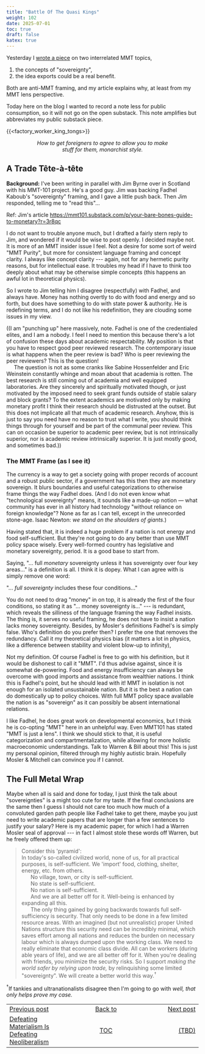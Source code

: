 ```yaml
---
title: "Battle Of The Quasi Kings"
weight: 102
date: 2025-07-01
toc: true
draft: false
katex: true
---
```


Yesterday I 
[wrote a piece](https://bijou.substack.com/p/king-tong-say-our-people-goto-factory?r=3hsqj) 
on two interrelated MMT topics,

1. the concepts of "sovereignty",
2. the idea exports could be a real benefit.

Both are anti-MMT framing, and my article explains why, at least from my 
MMT lens perspective.

Today here on the blog I wanted to record a note less for public consumption, 
so it will not go on the open substack. This note amplifies but abbreviates 
my public substack piece.

{{<factory_worker_king_tongs>}}
<div style="text-align: center; font-style:italic; margin-left: 15%; margin-right: 15%">How to get foreigners to agree to allow you to make stuff for them, monarchist style.</div>

## A Trade Tête-à-tête

**Background:** I've been writing in parallel with Jim Byrne over in Scotland 
with his MMT-101 project.  He's a good guy.  Jim was backing Fadhel Kaboub's 
"sovereignty" framing, and I gave a little push back. Then Jim responded, 
telling me to "read this"...

Ref: Jim's article <https://mmt101.substack.com/p/your-bare-bones-guide-to-monetary?r=3r8qc>

I do not want to trouble anyone much, but I drafted a fairly stern reply to 
Jim, and wondered if it would be wise to post openly. I decided maybe not. It 
is more of an MMT insider issue I feel. Not a desire for some sort of weird 
"MMT Purity", but more for consistent language framing and concept clarity. 
I always like concept clarity --- again, not for any hermetic purity reasons, 
but for intellectual ease. It troubles my head if I have to think too deeply 
about what may be otherwise simple concepts (this happens an awful lot in 
theoretical physics).

So I wrote to Jim telling him I disagree (respectfully) with Fadhel, and 
always have. Money has nothing overtly to do with food and energy and so 
forth, but does have something to do with state power & authority. He is 
redefining terms, and I do not like his redefinition, they are clouding some 
issues in my view.

((I am "punching up" here massively, note. Fadhel is one of the credentialed 
elites, and I am a nobody. I feel I need to mention this because there's a 
lot of confusion these days about academic respectability. My position is 
that you have to respect good peer reviewed research. The contemporary issue 
is what happens when the peer review is bad? Who is peer reviewing the peer 
reviewers? This is the question!   
&nbsp;&nbsp;&nbsp;&nbsp;&nbsp;The question is not as some cranks like Sabine 
Hossenfelder and Eric Weinstein constantly whinge and moan about that academia 
is rotten. The best research is still coming out of academia and well equipped 
laboratories. Are they sincerely and spiritually motivated though, or just 
motivated by the imposed need to seek grant funds outside of stable salary 
and block grants?  To the extent academics are motivated only by making monetary 
profit I think their research should be distrusted at the outset. But this 
does not implicate all that much of academic research. Anyhow, this is just to 
say you need have no reason to trust what I write, you should think things 
through for yourself and be part of the communal peer review. This can on 
occasion be superior to academic peer review, but is not intrinsically 
superior, nor is academic review intrinsically superior. It is just mostly 
good, and sometimes bad.))

### The MMT Frame (as I see it)
 
The currency is a way to get a society going with proper records of account 
and a robust public sector, if a government has this then they are monetary 
sovereign. It blurs boundaries and useful categorizations to otherwise frame 
things the way Fadhel does. (And I do not even know what "technological 
sovereignty" means, it sounds like a made-up notion — what community has ever 
in all history had technology "without reliance on foreign knowledge"?  None 
as far as I can tell, except in the unrecorded stone-age.  Isaac Newton: _we 
stand on the shoulders of giants_.)
 
Having stated that, it is indeed a huge problem if a nation is not energy 
and food self-sufficient. But they're not going to do any better than use 
MMT policy space wisely. Every well-formed country has legislative and 
monetary sovereignty, period. It is a good base to start from.
 
Saying, "... full *monetary* sovereignty unless it has sovereignty over 
four key areas..." is a definition is all.  I think it is dopey.  What I can 
agree with is simply remove one word:

"... *full sovereignty* includes these four conditions..."

You do not need to drag "money" in on top, it is already the first of the 
four conditions, so stating it as "... money sovereignty is..." --- is 
redundant, which reveals the silliness of the language framing the way 
Fadhel insists. The thing is, it serves no useful framing, he does not have 
to insist a nation lacks money sovereignty.  Besides, by Mosler's definitions 
Fadhel's is simply false. Who's definition do you prefer then? I prefer the 
one that removes the redundancy. Call it my theoretical physics bias (it 
matters a lot in physics, like a difference between stability and violent 
blow-up to infinity),
 
Not my definition. Of course Fadhel is free to go with his definition, but 
it would be dishonest to call it "MMT".  I'd thus advise against, since it 
is somewhat de-powering. Food and energy insufficiency can always be overcome 
with good imports and assistance from wealthier nations. I think this is 
Fadhel's point, but he should lead with it!  MMT in isolation is not enough 
for an isolated unsustainable nation. But it is the best a nation can do 
domestically up to policy choices. With full MMT policy space available the 
nation is as "sovereign" as it can possibly be absent international relations.

I like Fadhel, he does great work on developmental economics, but I think he 
is co-opting "MMT" here in an unhelpful way. Even MMT101 has stated "MMT is 
just a lens". I think we should stick to that, it is useful categorization 
and compartmentalization, while allowing for more holistic macroeconomic 
understandings. Talk to Warren & Bill about this! This is just my personal 
opinion, filtered through my highly autistic brain. Hopefully Mosler & Mitchell 
can convince you if I cannot. 


## The Full Metal Wrap

Maybe when all is said and done for today, I just think the talk about 
"sovereignties" is a might too cute for my taste. If the final conclusions 
are the same then I guess I should not care too much how much of a convoluted 
garden path people like Fadhel take to get there, maybe you just need to 
write academic papers that are longer than a few sentences to justify your 
salary?  Here is my academic paper, for which I had a Warren Mosler seal of 
approval --- in fact I almost stole these words off Warren, but he freely 
offered them up:

> Consider this 'pyramid':  
In today's so-called civilized world, none of us, for all practical 
purposes, is self-sufficient. We 'import' food, clothing, shelter, energy, 
etc. from others.  
&nbsp;&nbsp;&nbsp;&nbsp;&nbsp;&nbsp;No village, town, or city is self-sufficient.  
&nbsp;&nbsp;&nbsp;&nbsp;&nbsp;&nbsp;No state is self-sufficient.  
&nbsp;&nbsp;&nbsp;&nbsp;&nbsp;&nbsp;No nation is self-sufficient.  
&nbsp;&nbsp;&nbsp;&nbsp;&nbsp;&nbsp;And we are all better off for it. 
Well-being is enhanced by expanding all this.  
&nbsp;&nbsp;&nbsp;&nbsp;&nbsp;&nbsp;The only thing gained by going backwards 
towards full self-sufficiency is security. That only needs to be done in a 
few limited resource areas. With an imagined (but not unrealistic) proper United 
Nations structure this security need can be incredibly minimal, which saves 
effort among all nations and reduces the burden on necessary labour which is 
always dumped upon the working class. We need to really eliminate that 
economic class divide.  All can be workers (during able years of life), and 
we are all better off for it. When you're dealing with friends, 
you minimize the security risks. So I support _making the world safer by relying upon trade,_ by relinquishing some limited "sovereignty". We will create a 
better world this way.${}^\dagger$

${}^\dagger$If tankies and ultranationalists disagree then I'm going to 
go with _well, that only helps prove my case._


<table style="border-collapse: collapse; border=0;">
    <colgroup>
       <col span="1" style="width: 20%;">
       <col span="1" style="width: 20%;">
       <col span="1" style="width: 20%;">
    </colgroup>
<tr style="border: 1px solid color:#0f0f0f;">
<td style="border: 1px solid color:#0f0f0f;">
<a href="../100_defeating_materialism_is_defeating_neoliberalism">Previous post</a></td>
<td style="border: 1px solid color:#0f0f0f; text-align:center;">
<a href="../">Back to</a></td>
<td style="border: 1px solid color:#0f0f0f; text-align:right;">
<a href="../">Next post</a></td>
</tr>
<tr style="border: 1px solid color:#0f0f0f;">
<td style="border: 1px solid color:#0f0f0f;">
<a href="../100_defeating_materialism_is_defeating_neoliberalism">Defeating Materialism Is Defeating Neoliberalism</a></td>
<td style="border: 1px solid color:#0f0f0f; text-align:center;">
<a href="../">TOC</a></td>
<td style="border: 1px solid color:#0f0f0f; text-align:right;">
<a href="../">(TBD)</a></td>
</tr>
</table>

